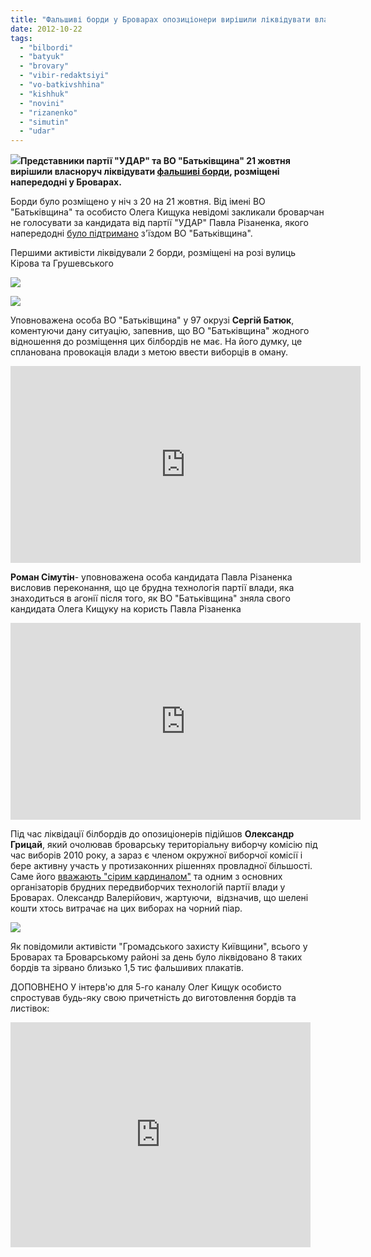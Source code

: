```yaml
---
title: "Фальшиві борди у Броварах опозиціонери вирішили ліквідувати власноруч (доповнено)"
date: 2012-10-22
tags: 
  - "bilbordi"
  - "batyuk"
  - "brovary"
  - "vibir-redaktsiyi"
  - "vo-batkivshhina"
  - "kishhuk"
  - "novini"
  - "rizanenko"
  - "simutin"
  - "udar"
---
```


[![](https://mpz.brovary.org/wp-content/uploads/2012/10/IMG_4248.jpg)](https://mpz.brovary.org/wp-content/uploads/2012/10/IMG_4248.jpg)**Представники партії "УДАР" та ВО "Батьківщина" 21 жовтня вирішили власноруч ліквідувати [фальшиві борди](https://mpz.brovary.org/u-brovarah-z-yavilisya-falshivi-bigbordi-shho-svaryat-udar-i-batkivshhinu/ "У Броварах з’явилися фальшиві бігборди, що сварять УДАР і “Батьківщину”"), розміщені напередодні у Броварах.**

Борди було розміщено у ніч з 20 на 21 жовтня. Від імені ВО "Батьківщина" та особисто Олега Кищука невідомі закликали броварчан не голосувати за кандидата від партії "УДАР" Павла Різаненка, якого напередодні [було підтримано](https://mpz.brovary.org/batkivshhina-znyala-kandidata-olega-kishhuka-na-korist-udarivtsya-pavla-rizanenka/ "“Батьківщина” зняла кандидата Олега Кищука на користь “ударівця” Павла Різаненка") з'їздом ВО "Батьківщина".

Першими активісти ліквідували 2 борди, розміщені на розі вулиць Кірова та Грушевського

[![](https://mpz.brovary.org/wp-content/uploads/2012/10/IMG_4229.jpg)](https://mpz.brovary.org/wp-content/uploads/2012/10/IMG_4229.jpg)

[![](https://mpz.brovary.org/wp-content/uploads/2012/10/IMG_4282.jpg)](https://mpz.brovary.org/wp-content/uploads/2012/10/IMG_4282.jpg)

Уповноважена особа ВО "Батьківщина" у 97 окрузі **Сергій Батюк**, коментуючи дану ситуацію, запевнив, що ВО "Батьківщина" жодного відношення до розміщення цих білбордів не має. На його думку, це спланована провокація влади з метою ввести виборців в оману.

<iframe src="http://www.youtube.com/embed/EhBTj-DiLXg" frameborder="0" width="560" height="315"></iframe>

**Роман Сімутін**\- уповноважена особа кандидата Павла Різаненка висловив переконання, що це брудна технологія партії влади, яка знаходиться в агонії після того, як ВО "Батьківщина" зняла свого кандидата Олега Кищуку на користь Павла Різаненка

<iframe src="http://www.youtube.com/embed/zMUKJn8PLBE" frameborder="0" width="560" height="315"></iframe>

Під час ліквідації білбордів до опозиціонерів підійшов **Олександр Грицай**, який очолював броварську територіальну виборчу комісію під час виборів 2010 року, а зараз є членом окружної виборчої комісії і бере активну участь у протизаконних рішеннях провладної більшості. Саме його [вважають "сірим кардиналом"](https://mpz.brovary.org/ni-zaborona-sudu-ni-raptova-zametil-n/ "Ні заборона суду, ні раптова заметіль не стала на заваді акції протесту проти брехливої преси в Броварах") та одним з основних організаторів брудних передвиборчих технологій партії влади у Броварах. Олександр Валерійович, жартуючи,  відзначив, що шелені кошти хтось витрачає на цих виборах на чорний піар.

[![](https://mpz.brovary.org/wp-content/uploads/2012/10/IMG_4294.jpg)](https://mpz.brovary.org/wp-content/uploads/2012/10/IMG_4294.jpg)

Як повідомили активісти "Громадського захисту Київщини", всього у Броварах та Броварському районі за день було ліквідовано 8 таких бордів та зірвано близько 1,5 тис фальшивих плакатів.

ДОПОВНЕНО У інтерв'ю для 5-го каналу Олег Кищук особисто спростував будь-яку свою причетність до виготовлення бордів та листівок:

<iframe width="480" height="360" src="http://www.youtube.com/embed/zoMmt1-G2ic" frameborder="0" allowfullscreen></iframe>
